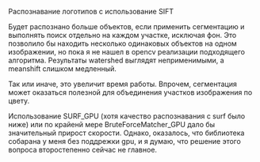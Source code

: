 ﻿
Распознавание логотипов с использование SIFT

Будет распознано больше объектов, если применить сегментацию и выполнять поиск отдельно на каждом участке, исключая фон. Это позволило бы находить несколько одинаковых объектов на одном изображении, но пока я не нашел в opencv реализации подходящего алгоритма. Результаты watershed выглядят неприменимыми, а meanshift слишком медленный. 

Так или иначе, это увеличит время работы. Впрочем, сегментация может оказаться полезной для объединения участков изображения по цвету. 

Использование SURF_GPU (хотя качество распознавания с surf было ниже) или по крайенй мере BruteForceMatcher_GPU дало бы значительный прирост скорости. Однако, оказалось, что библиотека собарана у меня без поддрежки gpu, и я думаю, что решение этого вопроса второстепенно сейчас не главное.
